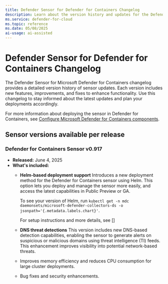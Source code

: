 ```yaml
---
title: Defender Sensor for Defender for Containers Changelog
description: Learn about the version history and updates for the Defender sensor in Microsoft Defender for Containers.
ms.service: defender-for-cloud
ms.topic: reference
ms.date: 05/08/2025
ai-usage: ai-assisted
---
```


# Defender Sensor for Defender for Containers Changelog

The Defender Sensor for Microsoft Defender for Containers changelog provides a detailed version history of sensor updates. Each version includes new features, improvements, and fixes to enhance functionality. Use this changelog to stay informed about the latest updates and plan your deployments accordingly.

For more information about deploying the sensor in Defender for Containers, see [Configure Microsoft Defender for Containers components](defender-for-containers-enable.md).

## Sensor versions available per release

### Defender for Containers Sensor v0.917

- **Released:** June 4, 2025
- **What's included:**
  - **Helm-based deployment support**
    Introduces a new deployment method for the Defender for Containers sensor using Helm. This option lets you deploy and manage the sensor more easily, and access the latest capabilities in Public Preview or GA.

    To see your version of Helm, run `kubectl get -n mdc daemonsets/microsoft-defender-collectors-ds -o jsonpath='{.metadata.labels.chart}'`.

    For setup instructions and more details, see []

  - **DNS threat detections**
    This version includes new DNS-based detection capabilities, enabling the sensor to generate alerts on suspicious or malicious domains using threat intelligence (TI) feeds. This enhancement improves visibility into potential network-based threats.

  - Improves memory efficiency and reduces CPU consumption for large cluster deployments.

  - Bug fixes and security enhancements.
